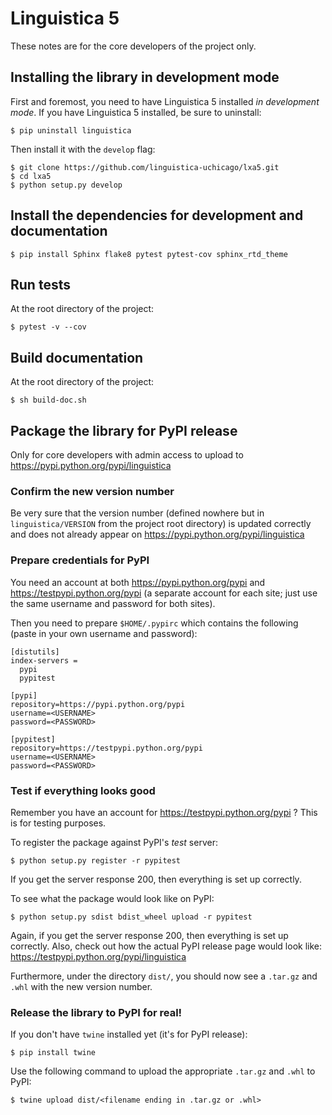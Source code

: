 # Linguistica 5

These notes are for the core developers of the project only.

## Installing the library in development mode


First and foremost, you need to have Linguistica 5 installed *in development mode*.
If you have Linguistica 5 installed, be sure to uninstall:

```
$ pip uninstall linguistica
```

Then install it with the `develop` flag:

```
$ git clone https://github.com/linguistica-uchicago/lxa5.git
$ cd lxa5
$ python setup.py develop
```

## Install the dependencies for development and documentation

```
$ pip install Sphinx flake8 pytest pytest-cov sphinx_rtd_theme
```

## Run tests

At the root directory of the project:

```
$ pytest -v --cov
```

## Build documentation

At the root directory of the project:

```
$ sh build-doc.sh
```

## Package the library for PyPI release

Only for core developers with admin access to upload to https://pypi.python.org/pypi/linguistica

### Confirm the new version number

Be very sure that the version number (defined nowhere but in `linguistica/VERSION` from the project root directory)
is updated correctly and does not already appear on https://pypi.python.org/pypi/linguistica

### Prepare credentials for PyPI

You need an account at both https://pypi.python.org/pypi and https://testpypi.python.org/pypi
(a separate account for each site; just use the same username and password for both sites).

Then you need to prepare `$HOME/.pypirc` which contains the following (paste in your own username and password):

```
[distutils]
index-servers =
  pypi
  pypitest

[pypi]
repository=https://pypi.python.org/pypi
username=<USERNAME>
password=<PASSWORD>

[pypitest]
repository=https://testpypi.python.org/pypi
username=<USERNAME>
password=<PASSWORD>
```

### Test if everything looks good

Remember you have an account for https://testpypi.python.org/pypi ?
This is for testing purposes.

To register the package against PyPI's *test* server: 

```
$ python setup.py register -r pypitest
```

If you get the server response 200, then everything is set up correctly.


To see what the package would look like on PyPI:

```
$ python setup.py sdist bdist_wheel upload -r pypitest
```

Again, if you get the server response 200, then everything is set up correctly.
Also, check out how the actual PyPI release page would look like: https://testpypi.python.org/pypi/linguistica

Furthermore, under the directory `dist/`, you should now see a `.tar.gz` and `.whl` with the new version number.

### Release the library to PyPI for real!

If you don't have `twine` installed yet (it's for PyPI release):

```
$ pip install twine
```

Use the following command to upload the appropriate `.tar.gz` and `.whl` to PyPI:

```
$ twine upload dist/<filename ending in .tar.gz or .whl>
```
